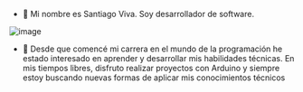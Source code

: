 - 👋 Mi nombre es Santiago Viva. Soy desarrollador de software.

![image](https://github.com/SantDV/SantDV/assets/89231768/8e935c62-88b9-49f4-a25c-9f8c51412455)

- 👀  Desde que comencé mi carrera en el mundo de la programación he 
estado interesado en aprender y desarrollar mis habilidades técnicas. En mis 
tiempos libres, disfruto realizar proyectos con Arduino y siempre estoy buscando
 nuevas formas de aplicar mis conocimientos técnicos
